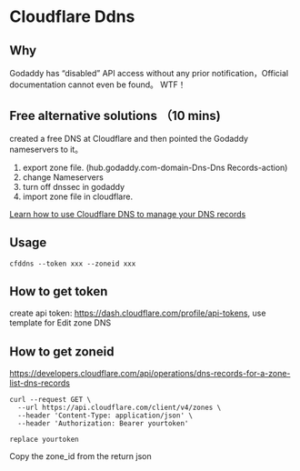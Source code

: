 # Cloudflare Ddns

## Why
Godaddy has “disabled” API access without any prior notification，Official documentation cannot even be found。 WTF！

## Free alternative solutions  （10 mins)
created a free DNS at Cloudflare and then pointed the Godaddy nameservers to it。
1. export zone file. (hub.godaddy.com-domain-Dns-Dns Records-action)
2. change Nameservers 
3. turn off dnssec in godaddy
4. import zone file in cloudflare.

[Learn how to use Cloudflare DNS to manage your DNS records](https://developers.cloudflare.com/dns/manage-dns-records/how-to/)

## Usage
```
cfddns --token xxx --zoneid xxx
```

## How to get token
create api token: https://dash.cloudflare.com/profile/api-tokens, use template for Edit zone DNS

## How to get zoneid
https://developers.cloudflare.com/api/operations/dns-records-for-a-zone-list-dns-records
```
curl --request GET \
  --url https://api.cloudflare.com/client/v4/zones \
  --header 'Content-Type: application/json' \
  --header 'Authorization: Bearer yourtoken'

replace yourtoken
```
Copy the zone_id from the return json
